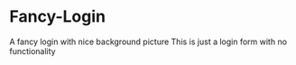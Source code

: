 # Fancy-Login
A fancy login with nice background picture
This is just a login form with no functionality
